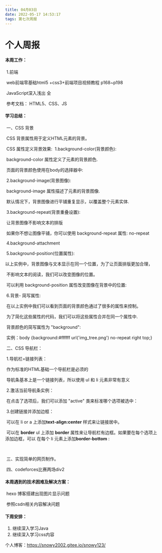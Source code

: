 ```yaml
---
title: 04月03日
date: 2022-05-17 14:53:17
tags: 第七次周报
---
```


# 个人周报

#### 本周工作：

​		1.前端

​		web前端零基础html5 +css3+前端项目视频教程 p168~p198

​		JavaScript深入浅出 全

​		参考文档： HTML5、CSS、JS

#### 学习总结：

​		一、CSS 背景

​			CSS 背景属性用于定义HTML元素的背景。

​			CSS 属性定义背景效果:
​                 1.background-color(背景颜色):

​						background-color 属性定义了元素的背景颜色.

​						页面的背景颜色使用在body的选择器中:

​				 2.background-image(背景图像):

​						background-image 属性描述了元素的背景图像.

​						默认情况下，背景图像进行平铺重复显示，以覆盖整个元素实体.

​				 3.background-repeat(背景重叠设置):

​						让背景图像不影响文本的排版

​						如果你不想让图像平铺，你可以使用 background-repeat 属性:  no-repeat

​				 4.background-attachment

​				 5.background-position(位置属性):

​							以上实例中，背景图像与文本显示在同一个位置，为了让页面排版更加合理，

​							不影响文本的阅读，我们可以改变图像的位置。

​							可以利用 background-position 属性改变图像在背景中的位置:

​				6.背景- 简写属性:

​							在以上实例中我们可以看到页面的背景颜色通过了很多的属性来控制。

​							为了简化这些属性的代码，我们可以将这些属性合并在同一个属性中.

​							背景颜色的简写属性为 "background":

​							实例：body {background:#ffffff url('img_tree.png') no-repeat right top;}



​		二、CSS 导航栏：

​				1.导航栏=链接列表：

​				作为标准的HTML基础一个导航栏是必须的

​				导航条基本上是一个链接列表，所以使用 ul 和 li 元素非常有意义

​				2.激活当前导航条实例：

​				在点击了选项后，我们可以添加 "active" 类来标准哪个选项被选中：	

​				3.创建链接并添加边框：

​				可以在 li or a 上添加**text-align:center** 样式来让链接居中。

​				可以在 **border**  ul 上添加 **border** 属性来让导航栏有边框。如果要在每个选项上添加边框，可以				在每个 li 元素上添加**border-bottom** :

​				

​		三、实现简单的网页制作。

​		四、codeforces比赛两场div2

#### 本周遇到的技术困难及解决方案：

​	hexo 博客搭建出现图片显示问题

​    参照csdn相关内容解决问题

#### 下周安排：

1. 继续深入学习Java
2. 继续深入学习css内容



个人博客：https://snowy2002.gitee.io/snowy123/
